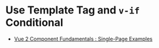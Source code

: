 # Use Template Tag and `v-if` Conditional

* [Vue 2 Component Fundamentals : Single-Page Examples](../README.md)
